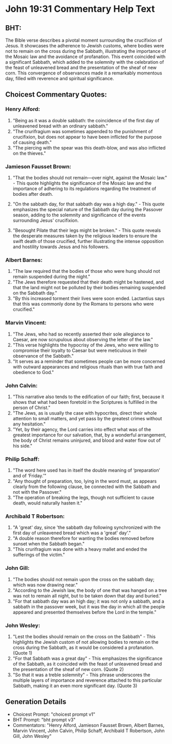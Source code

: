 # John 19:31 Commentary Help Text

## BHT:
The Bible verse describes a pivotal moment surrounding the crucifixion of Jesus. It showcases the adherence to Jewish customs, where bodies were not to remain on the cross during the Sabbath, illustrating the importance of the Mosaic law and the avoidance of profanation. This event coincided with a significant Sabbath, which added to the solemnity with the celebration of the feast of unleavened bread and the presentation of the sheaf of new corn. This convergence of observances made it a remarkably momentous day, filled with reverence and spiritual significance.

## Choicest Commentary Quotes:
### Henry Alford:
1. "Being as it was a double sabbath: the coincidence of the first day of unleavened bread with an ordinary sabbath." 
2. "The crurifragium was sometimes appended to the punishment of crucifixion, but does not appear to have been inflicted for the purpose of causing death." 
3. "The piercing with the spear was this death-blow, and was also inflicted on the thieves."

### Jamieson Fausset Brown:
1. "That the bodies should not remain—over night, against the Mosaic law." - This quote highlights the significance of the Mosaic law and the importance of adhering to its regulations regarding the treatment of bodies after death.

2. "On the sabbath day, for that sabbath day was a high day." - This quote emphasizes the special nature of the Sabbath day during the Passover season, adding to the solemnity and significance of the events surrounding Jesus' crucifixion.

3. "Besought Pilate that their legs might be broken." - This quote reveals the desperate measures taken by the religious leaders to ensure the swift death of those crucified, further illustrating the intense opposition and hostility towards Jesus and his followers.

### Albert Barnes:
1. "The law required that the bodies of those who were hung should not remain suspended during the night." 
2. "The Jews therefore requested that their death might be hastened, and that the land might not be polluted by their bodies remaining suspended on the Sabbath day."
3. "By this increased torment their lives were soon ended. Lactantius says that this was commonly done by the Romans to persons who were crucified."

### Marvin Vincent:
1. "The Jews, who had so recently asserted their sole allegiance to Caesar, are now scrupulous about observing the letter of the law."
2. "This verse highlights the hypocrisy of the Jews, who were willing to compromise their loyalty to Caesar but were meticulous in their observance of the Sabbath."
3. "It serves as a reminder that sometimes people can be more concerned with outward appearances and religious rituals than with true faith and obedience to God."

### John Calvin:
1. "This narrative also tends to the edification of our faith; first, because it shows that what had been foretold in the Scriptures is fulfilled in the person of Christ."
2. "The Jews, as is usually the case with hypocrites, direct their whole attention to small matters, and yet pass by the greatest crimes without any hesitation."
3. "Yet, by their agency, the Lord carries into effect what was of the greatest importance for our salvation, that, by a wonderful arrangement, the body of Christ remains uninjured, and blood and water flow out of his side."

### Philip Schaff:
1. "The word here used has in itself the double meaning of ‘preparation’ and of ‘Friday.’"
2. "Any thought of preparation, too, lying in the word must, as appears clearly from the following clause, be connected with the Sabbath and not with the Passover."
3. "The operation of breaking the legs, though not sufficient to cause death, would naturally hasten it."

### Archibald T Robertson:
1. "A 'great' day, since 'the sabbath day following synchronized with the first day of unleavened bread which was a 'great' day'." 
2. "A double reason therefore for wanting the bodies removed before sunset when the Sabbath began."
3. "This crurifragium was done with a heavy mallet and ended the sufferings of the victim."

### John Gill:
1. "The bodies should not remain upon the cross on the sabbath day; which was now drawing near."
2. "According to the Jewish law, the body of one that was hanged on a tree was not to remain all night, but to be taken down that day and buried."
3. "For that sabbath day was an high day; it was not only a sabbath, and a sabbath in the passover week, but it was the day in which all the people appeared and presented themselves before the Lord in the temple."

### John Wesley:
1. "Lest the bodies should remain on the cross on the Sabbath" - This highlights the Jewish custom of not allowing bodies to remain on the cross during the Sabbath, as it would be considered a profanation. (Quote 1)
2. "For that Sabbath was a great day" - This emphasizes the significance of the Sabbath, as it coincided with the feast of unleavened bread and the presentation of the sheaf of new corn. (Quote 2)
3. "So that it was a treble solemnity" - This phrase underscores the multiple layers of importance and reverence attached to this particular Sabbath, making it an even more significant day. (Quote 3)


## Generation Details
- Choicest Prompt: "choicest prompt v1"
- BHT Prompt: "bht prompt v3"
- Commentators: "Henry Alford, Jamieson Fausset Brown, Albert Barnes, Marvin Vincent, John Calvin, Philip Schaff, Archibald T Robertson, John Gill, John Wesley"
